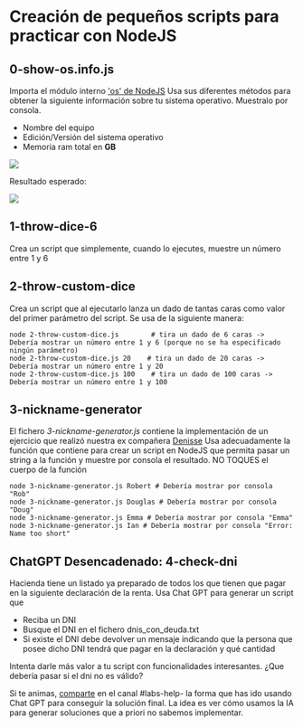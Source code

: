 # Creación de pequeños scripts para practicar con NodeJS

## 0-show-os.info.js

Importa el módulo interno ['os' de NodeJS](https://www.geeksforgeeks.org/node-js-os/)
Usa sus diferentes métodos para obtener la siguiente información sobre tu sistema operativo. Muestralo por consola.

- Nombre del equipo
- Edición/Versión del sistema operativo
- Memoria ram total en **GB**

![](https://oscarm.tinytake.com/media/16472f3?filename=1718261870512_TinyTake13-06-2024-08-57-31_638538586701702054.png&sub_type=thumbnail_preview&type=attachment&width=731&height=800)

Resultado esperado:

![](https://oscarm.tinytake.com/media/16479bb?filename=1718275333324_TinyTake13-06-2024-12-42-09_638538721325255329.png&sub_type=thumbnail_preview&type=attachment&width=1196&height=156)

## 1-throw-dice-6

Crea un script que simplemente, cuando lo ejecutes, muestre un número entre 1 y 6

## 2-throw-custom-dice

Crea un script que al ejecutarlo lanza un dado de tantas caras como valor del primer parámetro del script. Se usa de la siguiente manera:

```
node 2-throw-custom-dice.js        # tira un dado de 6 caras -> Debería mostrar un número entre 1 y 6 (porque no se ha especificado ningún parámetro)
node 2-throw-custom-dice.js 20    # tira un dado de 20 caras -> Debería mostrar un número entre 1 y 20
node 2-throw-custom-dice.js 100    # tira un dado de 100 caras -> Debería mostrar un número entre 1 y 100
```

## 3-nickname-generator

El fichero _3-nickname-generator.js_ contiene la implementación de un ejercicio que realizó nuestra ex compañera [Denisse](https://github.com/Denissevar)
Usa adecuadamente la función que contiene para crear un script en NodeJS que permita pasar un string a la función y muestre por consola el resultado. NO TOQUES el cuerpo de la función

```
node 3-nickname-generator.js Robert # Debería mostrar por consola "Rob"
node 3-nickname-generator.js Douglas # Debería mostrar por consola "Doug"
node 3-nickname-generator.js Emma # Debería mostrar por consola "Emma"
node 3-nickname-generator.js Ian # Debería mostrar por consola "Error: Name too short"
```

## ChatGPT Desencadenado:  4-check-dni

Hacienda tiene un listado ya preparado de todos los que tienen que pagar en la siguiente declaración de la renta.
Usa Chat GPT para generar un script que

- Reciba un DNI
- Busque el DNI en el fichero dnis_con_deuda.txt
- Si existe el DNI debe devolver un mensaje indicando que la persona que posee dicho DNI tendrá que pagar en la declaración y qué cantidad

Intenta darle más valor a tu script con funcionalidades interesantes. ¿Que debería pasar si el dni no es válido?

Si te animas, [comparte](https://oscarm.tinytake.com/media/1755b80?filename=1745421837041_TinyTake23-04-2025-05-23-53_638810186360894933.png&sub_type=thumbnail_preview&type=attachment&width=1194&height=93) en el canal #labs-help- la forma que has ido usando Chat GPT para conseguir la solución final. La idea es ver cómo usamos la IA para generar soluciones que a priori no sabemos implementar.


